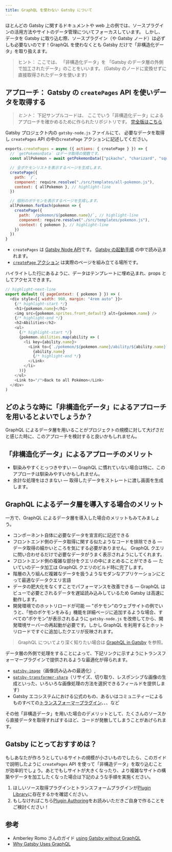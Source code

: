 ```yaml
---
title: GraphQL を使わない Gatsby について
---
```


ほとんどの Gatsby に関するドキュメントや web 上の例では、ソースプラグインの活用方法やサイトのデータ管理についてフォーカスしています。 しかし、データを Gatsby に取り込む際、ソースプラグイン（や Gatsby ノード）は必ずしも必要ないのです！GraphQL を使わなくとも Gatsby だけで「非構造化データ」を取り扱えます。

> ヒント： ここでは、 「非構造化データ」を 「Gatsby のデータ層の外側で加工されたデータ」のことをいいます。 (Gatsby のノードに変換せずに直接取得されたデータを使います)

## アプローチ： Gatsby の `createPages` API を使いデータを取得する

> _ヒント_： 下記サンプルコードは、 ここでいう「非構造化データ」によるアプローチを確かめるために作られたリポジトリです。 [完全版はこちら](https://github.com/jlengstorf/gatsby-with-unstructured-data)

Gatsby プロジェクト内の `gatsby-node.js` ファイルにて、 必要なデータを取得し `createPages` API の中の`createPage` アクションに記述してください。

```javascript:title=gatsby-node.js
exports.createPages = async ({ actions: { createPage } }) => {
  // `getPokemonData` はデータ取得の関数です。
  const allPokemon = await getPokemonData(["pikachu", "charizard", "squirtle"])

  // 全ポケモンリストを表示するページを生成します。
  createPage({
    path: `/`,
    component: require.resolve("./src/templates/all-pokemon.js"),
    context: { allPokemon }, // highlight-line
  })

  // 個別のポケモンを表示するページを生成します。
  allPokemon.forEach(pokemon => {
    createPage({
      path: `/pokemon/${pokemon.name}/`, // highlight-line
      component: require.resolve("./src/templates/pokemon.js"),
      context: { pokemon }, // highlight-line
    })
  })
}
```

- `createPages` は [Gatsby Node API](/docs/node-apis/#createPages)です。 [Gatsby の起動手順](/docs/gatsby-lifecycle-apis/#bootstrap-sequence) の中で読み込まれます。
- [`createPage` アクション](/docs/actions/#createPage) は実際のページを組み立てる場所です。

ハイライトした行にあるように、データはテンプレートに埋め込まれ、props としてアクセスできます。

```jsx:title=/src/templates/pokemon.js
// highlight-next-line
export default ({ pageContext: { pokemon } }) => (
  <div style={{ width: 960, margin: "4rem auto" }}>
    {/* highlight-start */}
    <h1>{pokemon.name}</h1>
    <img src={pokemon.sprites.front_default} alt={pokemon.name} />
    {/* highlight-end */}
    <h2>Abilities</h2>
    <ul>
      {/* highlight-start */}
      {pokemon.abilities.map(ability => (
        <li key={ability.name}>
          <Link to={`./pokemon/${pokemon.name}/ability/${ability.name}`}>
            {ability.name}
            {/* highlight-end */}
          </Link>
        </li>
      ))}
    </ul>
    <Link to="/">Back to all Pokémon</Link>
  </div>
)
```

## どのような時に「非構造化データ」によるアプローチを用いるとよいでしょうか？

GraphQL によるデータ層を用いることがプロジェクトの規模に対して大げさだと感じた時に、このアプローチを検討すると良いかもしれません。

## 「非構造化データ」によるアプローチのメリット

- 馴染みやすくとっつきやすい — GraphQL に慣れていない場合は特に、このアプローチは馴染みやすいかもしれません。
- 余計な処理をはさまない — 取得したデータをストレートに渡し画面を生成します。

## GraphQL によるデータ層を導入する場合のメリット

一方で、GraphQL によるデータ層を導入した場合のメリットもみてみましょう。

- コンポーネント自体に必要なデータを宣言的に記述できる
- フロントエンド側のデータ取得に関する似たようなコードを排除できる — データ取得の細かいところを気にする必要がありません。 GraphQL クエリに問い合わせるだけで必要なデータがうまく表示されようにしてくれます。
- フロントエンド側の複雑な部分をクエリの中にまとめることができる — たいていのデータ加工は GraphQL クエリのビルド時に完了します。
- 階層の入り組んだ複雑なデータを扱うようなモダンなアプリケーションにとって最適なデータクエリ言語
- データの肥大化をなくすことでパフォーマンスを改善できる — GraphQL はビューで必要とされるデータを遅延読み込みしているため Gatsby は高速に動作します。
- 開発環境でのホットリロードが可能 — "ポケモン"のウェブサイトの例でいうと、「他のポケモンをみる」機能を詳細ページに追加するような場合、すべての”ポケモン”が表示されるように `gatsby-node.js` を改修してから、開発環境サーバーの再起動が必要です。しかし GraphQL を利用するとホットリロードですぐに追加したクエリが反映されます。

> GraphQL についてより深く知りたい場合は [GraphQL in Gatsby](/docs/querying-with-graphql/) を参照。

データ層の外側で処理をすることによって、下記リンクに示すようにトランスフォーマープラグインで提供されるような最適化が得られます。

- [`gatsby-image`](https://github.com/gatsbyjs/gatsby/tree/master/packages/gatsby-image)（画像読み込みの最適化）,
- [`gatsby-transformer-sharp`](https://github.com/gatsbyjs/gatsby/tree/master/packages/gatsby-transformer-sharp)（リサイズ、切り取り、レスポンシブな画像の生成といった、いろいろな画像処理の方法を選択できるフィールドを提供します）
- Gatsby エコシステムにおける公式のもの、あるいはコミュニティーによるものすべての[トランスフォーマープラグイン](/plugins/?=transformer)、、、など

その他「非構造データ」を用いた場合のデメリットとして、たくさんのソースから直接データを取得すればするほど、コードが発散してしまうことがあげられます。

## Gatsby にとっておすすめは？

もしあなたが作ろうとしているサイトの規模が小さいものでしたら、このガイドで説明したように `createPages` API を使って「非構造データ」を取り込むことが効率的でしょう。あとでもしサイトが大きくなったり、より複雑なサイトの構築やデータを加工したくなった場合は下記のような手順を実施ください。

1.  ほしいソース取得プラグインとトランスフォームプラグインが[Plugin Library](/plugins/)に存在するかを確認ください。
2.  もしなければこちら[Plugin Authoring](/docs/creating-plugins/)をお読みいただきご自身で作ることをご検討ください！

## 参考

- Amberley Romo さんのガイド [using Gatsby without GraphQL](/blog/2018-10-25-using-gatsby-without-graphql/)
- [Why Gatsby Uses GraphQL](/docs/why-gatsby-uses-graphql/)
